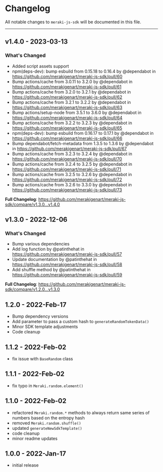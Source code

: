 # Changelog

All notable changes to `meraki-js-sdk` will be documented in this file.


---

## v1.4.0 - 2023-03-13

### What's Changed

- Added script assets support
- npm(deps-dev): bump esbuild from 0.15.18 to 0.16.4 by @dependabot in https://github.com/merakigenart/meraki-js-sdk/pull/60
- Bump actions/cache from 3.0.11 to 3.2.0 by @dependabot in https://github.com/merakigenart/meraki-js-sdk/pull/61
- Bump actions/cache from 3.2.0 to 3.2.1 by @dependabot in https://github.com/merakigenart/meraki-js-sdk/pull/62
- Bump actions/cache from 3.2.1 to 3.2.2 by @dependabot in https://github.com/merakigenart/meraki-js-sdk/pull/63
- Bump actions/setup-node from 3.5.1 to 3.6.0 by @dependabot in https://github.com/merakigenart/meraki-js-sdk/pull/64
- Bump actions/cache from 3.2.2 to 3.2.3 by @dependabot in https://github.com/merakigenart/meraki-js-sdk/pull/65
- npm(deps-dev): bump esbuild from 0.16.17 to 0.17.1 by @dependabot in https://github.com/merakigenart/meraki-js-sdk/pull/66
- Bump dependabot/fetch-metadata from 1.3.5 to 1.3.6 by @dependabot in https://github.com/merakigenart/meraki-js-sdk/pull/67
- Bump actions/cache from 3.2.3 to 3.2.4 by @dependabot in https://github.com/merakigenart/meraki-js-sdk/pull/70
- Bump actions/cache from 3.2.4 to 3.2.5 by @dependabot in https://github.com/merakigenart/meraki-js-sdk/pull/71
- Bump actions/cache from 3.2.5 to 3.2.6 by @dependabot in https://github.com/merakigenart/meraki-js-sdk/pull/72
- Bump actions/cache from 3.2.6 to 3.3.0 by @dependabot in https://github.com/merakigenart/meraki-js-sdk/pull/73

**Full Changelog**: https://github.com/merakigenart/meraki-js-sdk/compare/v1.3.0...v1.4.0

## v1.3.0 - 2022-12-06

### What's Changed

- Bump various dependencies
- Add log function by @patinthehat in https://github.com/merakigenart/meraki-js-sdk/pull/57
- Update documentation by @patinthehat in https://github.com/merakigenart/meraki-js-sdk/pull/58
- Add shuffle method by @patinthehat in https://github.com/merakigenart/meraki-js-sdk/pull/59

**Full Changelog**: https://github.com/merakigenart/meraki-js-sdk/compare/v1.2.0...v1.3.0

## 1.2.0 - 2022-Feb-17

- Bump dependency versions
- Add parameter to pass a custom hash to `generateRandomTokenData()`
- Minor SDK template adjustments
- Code cleanup

## 1.1.2 - 2022-Feb-02

- fix issue with `BaseRandom` class

## 1.1.1 - 2022-Feb-02

- fix typo in `Meraki.random.element()`

## 1.1.0 - 2022-Feb-02

- refactored `Meraki.random.*` methods to always return same series of numbers based on the entropy hash
- removed `Meraki.random.shuffle()`
- updated `generateNewSdkTemplate()`
- code cleanup
- minor readme updates

## 1.0.0 - 2022-Jan-17

- initial release

